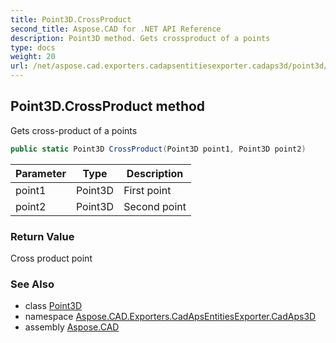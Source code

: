 ```yaml
---
title: Point3D.CrossProduct
second_title: Aspose.CAD for .NET API Reference
description: Point3D method. Gets crossproduct of a points
type: docs
weight: 20
url: /net/aspose.cad.exporters.cadapsentitiesexporter.cadaps3d/point3d/crossproduct/
---
```

## Point3D.CrossProduct method

Gets cross-product of a points

```csharp
public static Point3D CrossProduct(Point3D point1, Point3D point2)
```

| Parameter | Type | Description |
| --- | --- | --- |
| point1 | Point3D | First point |
| point2 | Point3D | Second point |

### Return Value

Cross product point

### See Also

* class [Point3D](../)
* namespace [Aspose.CAD.Exporters.CadApsEntitiesExporter.CadAps3D](../../point3d/)
* assembly [Aspose.CAD](../../../)


